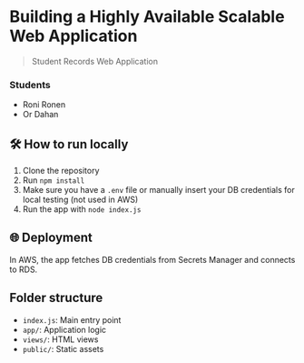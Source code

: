 # Building a Highly Available Scalable Web Application
> Student Records Web Application
### Students
- Roni Ronen
- Or Dahan

## 🛠️ How to run locally

1. Clone the repository
2. Run `npm install`
3. Make sure you have a `.env` file or manually insert your DB credentials for local testing (not used in AWS)
4. Run the app with `node index.js`

## 🌐 Deployment

In AWS, the app fetches DB credentials from Secrets Manager and connects to RDS.

## Folder structure

- `index.js`: Main entry point
- `app/`: Application logic
- `views/`: HTML views
- `public/`: Static assets
